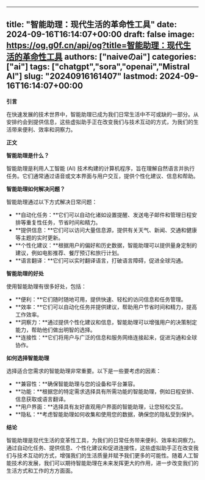 
---
title: "智能助理：现代生活的革命性工具"
date: 2024-09-16T16:14:07+00:00
draft: false
image: https://og.g0f.cn/api/og?title=智能助理：现代生活的革命性工具
authors: ["naiveのai"]
categories: ["ai"]
tags: ["chatgpt","sora","openai","Mistral AI"]
slug: "20240916161407"
lastmod: 2024-09-16T16:14:07+00:00
---
**引言**

在快速发展的技术世界中，智能助理已成为我们日常生活中不可或缺的一部分。从安排约会到提供信息，这些虚拟助手正在改变我们与技术互动的方式，为我们的生活带来便利、效率和洞察力。

**正文**

**智能助理是什么？**

智能助理是利用人工智能 (AI) 技术构建的计算机程序，旨在理解自然语言并执行任务。它们通常通过语音或文本界面与用户交互，提供个性化建议、信息和帮助。

**智能助理如何解决问题？**

智能助理通过以下方式解决日常问题：

- **自动化任务：**它们可以自动化诸如设置提醒、发送电子邮件和管理日程安排等重复性任务，节省时间和精力。
- **提供信息：**它们可以访问大量信息源，提供有关天气、新闻、交通和健康等主题的实时更新。
- **个性化建议：**根据用户的偏好和历史数据，智能助理可以提供量身定制的建议，例如电影推荐、餐厅预订和旅行计划。
- **语言翻译：**它们可以实时翻译语言，打破语言障碍，促进全球沟通。

**智能助理的好处**

使用智能助理有很多好处，包括：

- **便利：**它们随时随地可用，提供快速、轻松的访问信息和任务管理。
- **效率：**它们可以自动化任务并提供建议，帮助用户节省时间和精力，提高工作效率。
- **洞察力：**通过提供个性化建议和信息，智能助理可以增强用户的决策制定能力，帮助他们做出明智的选择。
- **连接性：**它们将用户与广泛的信息和服务网络连接起来，促进沟通和全球协作。

**如何选择智能助理**

选择适合您需求的智能助理非常重要。以下是一些要考虑的因素：

- **兼容性：**确保智能助理与您的设备和平台兼容。
- **功能：**根据您的特定需求选择具有所需功能的智能助理，例如日程安排、信息获取或语言翻译。
- **用户界面：**选择具有友好直观用户界面的智能助理，让您轻松交互。
- **隐私：**考虑智能助理如何收集和使用您的数据，确保您的隐私受到保护。

**结论**

智能助理是现代生活的变革性工具，为我们的日常任务带来便利、效率和洞察力。通过自动化任务、提供信息、个性化建议和促进连接性，这些虚拟助手正在改变我们与技术互动的方式，增强我们的生活质量并赋予我们更多的可能性。随着人工智能技术的发展，我们可以期待智能助理在未来发挥更大的作用，进一步改变我们的生活方式和工作的方方面面。